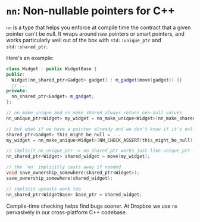 # `nn`: Non-nullable pointers for C++

`nn` is a type that helps you enforce at compile time the contract that a given pointer
can't be null. It wraps around raw pointers or smart pointers, and works particularly
well out of the box with `std::unique_ptr` and `std::shared_ptr`.

Here's an example:

```cpp
class Widget : public WidgetBase {
public:
  Widget(nn_shared_ptr<Gadget> gadget) : m_gadget(move(gadget)) {}
  // ...
private:
  nn_shared_ptr<Gadget> m_gadget;
};

// nn_make_unique and nn_make_shared always return non-null values
nn_unique_ptr<Widget> my_widget = nn_make_unique<Widget>(nn_make_shared<Gadget>());

// but what if we have a pointer already and we don't know if it's null?
shared_ptr<Gadget> this_might_be_null = ...
my_widget = nn_make_unique<Widget>(NN_CHECK_ASSERT(this_might_be_null));

// implicit nn_unique_ptr -> nn_shared_ptr works just like unique_ptr -> shared_ptr
nn_shared_ptr<Widget> shared_widget = move(my_widget);

// the `nn` implicitly casts away if needed
void save_ownership_somewhere(shared_ptr<Widget>);
save_ownership_somewhere(shared_widget);

// implicit upcasts work too
nn_shared_ptr<WidgetBase> base_ptr = shared_widget;
```

Compile-time checking helps find bugs sooner. At Dropbox we use `nn` pervasively in our
cross-platform C++ codebase.
